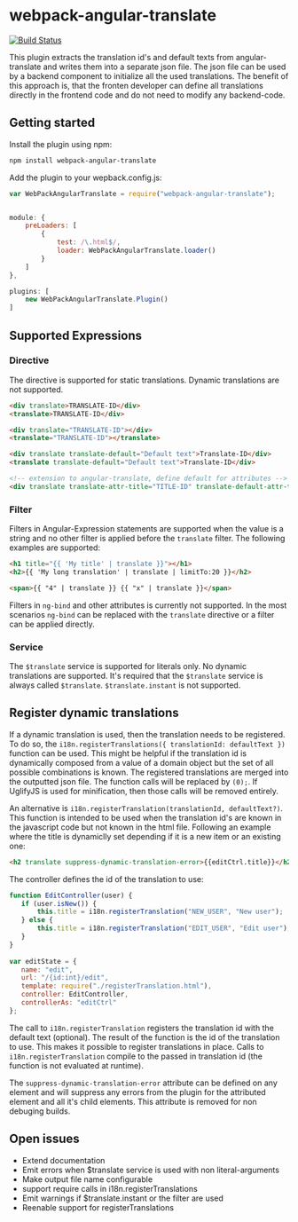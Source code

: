 # webpack-angular-translate

[![Build Status](https://travis-ci.org/DatenMetzgerX/webpack-angular-translate.svg?branch=master)](https://travis-ci.org/DatenMetzgerX/webpack-angular-translate)

This plugin extracts the translation id's and default texts from angular-translate and writes them into a separate json file. 
The json file can be used by a backend component to initialize all the used translations. The benefit of this approach is, 
that the fronten developer can define all translations directly in the frontend code and do not need to modify any backend-code.

## Getting started

Install the plugin using npm:

```bash
npm install webpack-angular-translate
```

Add the plugin to your wepback.config.js:


```js
var WebPackAngularTranslate = require("webpack-angular-translate");


module: {
	preLoaders: [
		{
			test: /\.html$/,
			loader: WebPackAngularTranslate.loader()
		}
	]
},

plugins: [
	new WebPackAngularTranslate.Plugin()
]
```

## Supported Expressions

### Directive
The directive is supported for static translations. Dynamic translations are not supported.

```html
<div translate>TRANSLATE-ID</div>
<translate>TRANSLATE-ID</div>

<div translate="TRANSLATE-ID"></div>
<translate="TRANSLATE-ID"></translate>

<div translate translate-default="Default text">Translate-ID</div>
<translate translate-default="Default text">Translate-ID</div>

<!-- extension to angular-translate, define default for attributes -->
<div translate translate-attr-title="TITLE-ID" translate-default-attr-title="Default for title attr" />
```

 
### Filter
Filters in Angular-Expression statements are supported when the value is a string and no other filter is applied before the `translate` filter. 
The following examples are supported:

```html
<h1 title="{{ 'My title' | translate }}"></h1>
<h2>{{ 'My long translation' | translate | limitTo:20 }}</h2>

<span>{{ "4" | translate }} {{ "x" | translate }}</span>
```

Filters in `ng-bind` and other attributes is currently not supported. In the most scenarios `ng-bind` can be replaced 
with the `translate` directive or a filter can be applied directly.


### Service
The `$translate` service is supported for literals only. No dynamic translations are supported. It's required
that the `$translate` service is always called `$translate`. `$translate.instant` is not supported.
 
 
## Register dynamic translations
If a dynamic translation is used, then the translation needs to be registered. To do so, the `i18n.registerTranslations({ translationId: defaultText })` function
can be used. This might be helpful if the translation id is dynamically composed from a value of a domain object but the set of all possible combinations is known. 
The registered translations are merged into the outputted json file. The function calls will be replaced by `(0);`. If 
UglifyJS is used for minification, then those calls will be removed entirely. 

An alternative is `i18n.registerTranslation(translationId, defaultText?)`. This function is intended to be used when the 
translation id's are known in the javascript code but not known in the html file. Following an example where the title 
is dynamiclly set depending if it is a new item or an existing one:

```html
<h2 translate suppress-dynamic-translation-error>{{editCtrl.title}}</h2>
```

The controller defines the id of the translation to use:

 ```js
 function EditController(user) {
 	if (user.isNew()) {
    	this.title = i18n.registerTranslation("NEW_USER", "New user");
    } else {
    	this.title = i18n.registerTranslation("EDIT_USER", "Edit user");
	}
}
      
var editState = {
	name: "edit",
    url: "/{id:int}/edit",
    template: require("./registerTranslation.html"),
    controller: EditController,
    controllerAs: "editCtrl"
};
 ```
 
 The call to `i18n.registerTranslation` registers the translation id with the default text (optional). The result of the 
 function is the id of the translation to use. This makes it possible to register translations in place. Calls to `i18n.registerTranslation` 
 compile to the passed in translation id (the function is not evaluated at runtime).
 
 The `suppress-dynamic-translation-error` attribute can be defined on any element and will suppress any errors from the plugin
 for the attributed element and all it's child elements. This attribute is removed for non debuging builds.

## Open issues
* Extend documentation
* Emit errors when $translate service is used with non literal-arguments
* Make output file name configurable
* support require calls in i18n.registerTranslations
* Emit warnings if $translate.instant or the filter are used
* Reenable support for registerTranslations